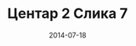 ---
layout: default
modal-id: 306
date: 2014-07-18
img: centar2/DSC_0366.JPG
alt: image-alt
store: Centar2
title: Центар 2 Слика 7
description: Intro LINQ is query language for C and VB introduced in .NET 3.5 and VS 2008. LINQ simplifies querying by offering one unified language to query different types of data sources. In order to use LINQ to query data source we need LINQ provider. Many providers are posted here and there is option to create our own providers, so basically you can query everything with the right provider. This means that a single query can be used to query data from DB, XML, lists etc.. Query SyntaxLINQ queries can be written in two basic ways.

---